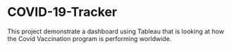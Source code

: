 # COVID-19-Tracker

This project demonstrate a dashboard using Tableau that is looking at how the Covid Vaccination program is performing worldwide.
